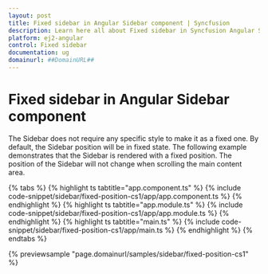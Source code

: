 ```yaml
---
layout: post
title: Fixed sidebar in Angular Sidebar component | Syncfusion
description: Learn here all about Fixed sidebar in Syncfusion Angular Sidebar component of Syncfusion Essential JS 2 and more.
platform: ej2-angular
control: Fixed sidebar 
documentation: ug
domainurl: ##DomainURL##
---
```


# Fixed sidebar in Angular Sidebar component

The Sidebar does not require any specific style to make it as a fixed one. By default, the Sidebar position will be in fixed state. The following example demonstrates that the Sidebar is rendered with a fixed position. The position of the Sidebar will not change when scrolling the main content area.

{% tabs %}
{% highlight ts tabtitle="app.component.ts" %}
{% include code-snippet/sidebar/fixed-position-cs1/app/app.component.ts %}
{% endhighlight %}
{% highlight ts tabtitle="app.module.ts" %}
{% include code-snippet/sidebar/fixed-position-cs1/app/app.module.ts %}
{% endhighlight %}
{% highlight ts tabtitle="main.ts" %}
{% include code-snippet/sidebar/fixed-position-cs1/app/main.ts %}
{% endhighlight %}
{% endtabs %}
  
{% previewsample "page.domainurl/samples/sidebar/fixed-position-cs1" %}
